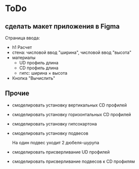 ﻿# ToDo

## сделать макет приложения в Figma

Страница ввода:

* h1 Расчет
* стена: числовой ввод "ширина", числовой ввод "высота"
* материалы
  * UD профиль длина
  * CD профиль длина
  * гипс: ширина × высота
* Кнопка "Вычислить"

## Прочие

* смоделировать установку вертикальных CD профилей
* смоделировать установку горизонтальных CD профилей
* смоделировать установку гипсокартона
* смоделировать установку подвесов

  На один подвес уходит 2 дюбеля-шурупа
* смоделировать присверливание UD профилей
* смоделировать присверливание подвесов к CD профилям

